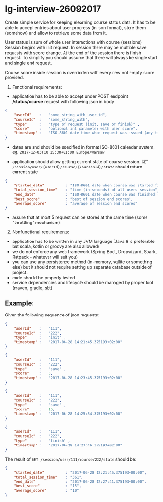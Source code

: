 # lg-interview-26092017

Create simple service for keeping elearning course status data. It has to be able to accept
entries about user progress (in json format), store them (somehow) and allow to retrieve some data from it.

User status is sum of whole user interactions with course (sessions)
Session begins with init request.
In session there may be multiple save requests with score change.
At the end of the session there is finish request.
To simplify you should assume that there will always be single start and single end request.

Course score inside session is overridden with every new not empty score provided.

1. Functional requirements:
- application has to be able to accept under POST endpoint **/status/course** request with following json in body
```json
{
    "userId"    :   "some_string_with_user_id",
    "courseId"  :   "some_string_with",
    "type"      :   "type of request (init, save or finish)" ,
    "score"     :   "optional int parameter with user score",
    "timestamp" :   "ISO-8601 date time when request was issued (any timezone)"
}
```

- dates are and should be specified in format ISO-8601 calendar system,
 eg. `2017-12-03T10:15:30+01:00 Europe/Warsaw`

- application should allow getting current state of course session.
`GET /session/user/{userId}/course/{coursesId}/state` should return current state

```json
{
    "started_date"          : "ISO-8601 date when course was started first time in UTC",
    "total_session_time"    : "time (in seconds) of all users session",
    "end_date"              : "ISO-8601 date when course was finished last time in UTC",
    "best_score"            : "best of session end scores",
    "average_score"         : "average of session end scores"
}
```

- assure that at most 5 request can be stored at the same time (some "throttling" mechanism)

2. Nonfunctional requirements:
- application has to be written in any JVM language (Java 8 is preferable but scala,
kotlin or groovy are also allowed)
- we do not enforce any web framework (Spring Boot, Dropwizard, Spark, Ratpack - whatever will suit you)
- you can use any persistence method (in-memory, sqllite or something else) but it should not require
setting up separate database outside of project.
- code should be properly tested
- service dependencies and lifecycle should be managed by proper tool (maven, gradle, sbt)

## Example:

Given the following sequence of json requests:

```json
{
    "userId"    :   "111",
    "courseId"  :   "222",
    "type"      :   "init" ,
    "timestamp" :   "2017-06-28 14:21:45.375193+02:00"
}

{   
    "userId"    :   "111",
    "courseId"  :   "222", 
    "type"      :   "save" ,
    "score"     :   5,
    "timestamp" :   "2017-06-28 14:23:45.375193+02:00"
}

{   
    "userId"    :   "111",
    "courseId"  :   "222", 
    "type"      :   "save" ,
    "score"     :   15,
    "timestamp" :   "2017-06-28 14:25:54.375193+02:00"
}

{   
    "userId"    :   "111",
    "courseId"  :   "222", 
    "type"      :   "finish" ,
    "timestamp" :   "2017-06-28 14:27:46.375193+02:00"
}
```

The result of `GET /session/user/111/course/222/state` should be:

```json
{
    "started_date"          : "2017-06-28 12:21:45.375193+00:00",
    "total_session_time"    : "361",
    "end_date"              : "2017-06-28 12:27:41.375193+00:00",
    "best_score"            : "15",
    "average_score"         : "10"
}
```

